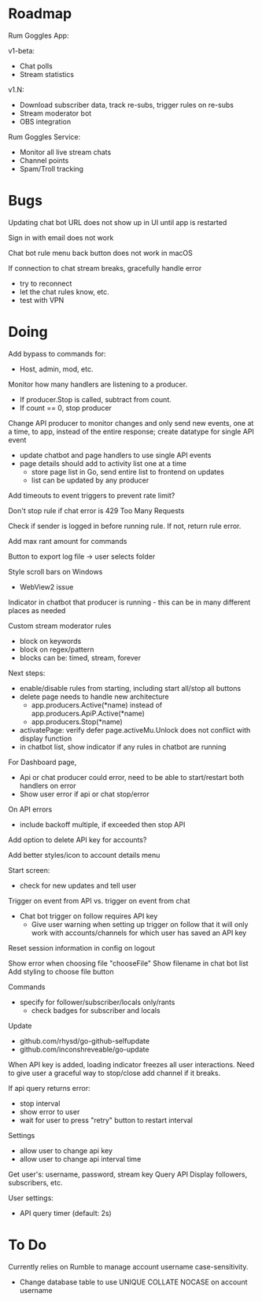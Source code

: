 # Roadmap

Rum Goggles App:

v1-beta:
- Chat polls
- Stream statistics

v1.N:
- Download subscriber data, track re-subs, trigger rules on re-subs
- Stream moderator bot
- OBS integration

Rum Goggles Service:
- Monitor all live stream chats
- Channel points
- Spam/Troll tracking

# Bugs

Updating chat bot URL does not show up in UI until app is restarted

Sign in with email does not work

Chat bot rule menu back button does not work in macOS

If connection to chat stream breaks, gracefully handle error
- try to reconnect
- let the chat rules know, etc.
- test with VPN

# Doing

Add bypass to commands for:
- Host, admin, mod, etc.

Monitor how many handlers are listening to a producer.
- If producer.Stop is called, subtract from count.
- If count == 0, stop producer

Change API producer to monitor changes and only send new events, one at a time, to app, instead of the entire response; create datatype for single API event
- update chatbot and page handlers to use single API events
- page details should add to activity list one at a time
    - store page list in Go, send entire list to frontend on updates
    - list can be updated by any producer

Add timeouts to event triggers to prevent rate limit?

Don't stop rule if chat error is 429 Too Many Requests

Check if sender is logged in before running rule. If not, return rule error.

Add max rant amount for commands

Button to export log file -> user selects folder

Style scroll bars on Windows
- WebView2 issue

Indicator in chatbot that producer is running
    - this can be in many different places as needed

Custom stream moderator rules
- block on keywords
- block on regex/pattern
- blocks can be: timed, stream, forever

Next steps:
- enable/disable rules from starting, including start all/stop all buttons
- delete page needs to handle new architecture
    - app.producers.Active(*name) instead of app.producers.ApiP.Active(*name)
    - app.producers.Stop(*name)
- activatePage: verify defer page.activeMu.Unlock does not conflict with display function
- in chatbot list, show indicator if any rules in chatbot are running

For Dashboard page,
- Api or chat producer could error, need to be able to start/restart both handlers on error
- Show user error if api or chat stop/error

On API errors
- include backoff multiple, if exceeded then stop API

Add option to delete API key for accounts?

Add better styles/icon to account details menu

Start screen:
- check for new updates and tell user

Trigger on event from API vs. trigger on event from chat
- Chat bot trigger on follow requires API key
    - Give user warning when setting up trigger on follow that it will only work with accounts/channels for which user has saved an API key

Reset session information in config on logout

Show error when choosing file "chooseFile"
Show filename in chat bot list
Add styling to choose file button

Commands
- specify for follower/subscriber/locals only/rants
    - check badges for subscriber and locals

Update
- github.com/rhysd/go-github-selfupdate
- github.com/inconshreveable/go-update

When API key is added, loading indicator freezes all user interactions. Need to give user a graceful way to stop/close add channel if it breaks.

If api query returns error:
- stop interval
- show error to user
- wait for user to press "retry" button to restart interval

Settings
- allow user to change api key
- allow user to change api interval time

Get user's: username, password, stream key
Query API
Display followers, subscribers, etc.

User settings:
- API query timer (default: 2s)

# To Do

Currently relies on Rumble to manage account username case-sensitivity.
- Change database table to use UNIQUE COLLATE NOCASE on account username